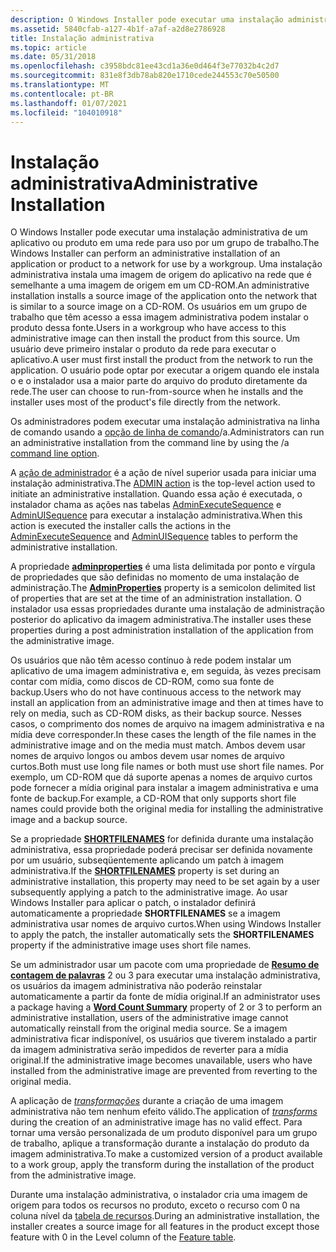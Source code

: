 ```yaml
---
description: O Windows Installer pode executar uma instalação administrativa de um aplicativo ou produto em uma rede para uso por um grupo de trabalho.
ms.assetid: 5840cfab-a127-4b1f-a7af-a2d8e2786928
title: Instalação administrativa
ms.topic: article
ms.date: 05/31/2018
ms.openlocfilehash: c3958bdc81ee43cd1a36e0d464f3e77032b4c2d7
ms.sourcegitcommit: 831e8f3db78ab820e1710cede244553c70e50500
ms.translationtype: MT
ms.contentlocale: pt-BR
ms.lasthandoff: 01/07/2021
ms.locfileid: "104010918"
---
```

# <a name="administrative-installation"></a><span data-ttu-id="4adf7-103">Instalação administrativa</span><span class="sxs-lookup"><span data-stu-id="4adf7-103">Administrative Installation</span></span>

<span data-ttu-id="4adf7-104">O Windows Installer pode executar uma instalação administrativa de um aplicativo ou produto em uma rede para uso por um grupo de trabalho.</span><span class="sxs-lookup"><span data-stu-id="4adf7-104">The Windows Installer can perform an administrative installation of an application or product to a network for use by a workgroup.</span></span> <span data-ttu-id="4adf7-105">Uma instalação administrativa instala uma imagem de origem do aplicativo na rede que é semelhante a uma imagem de origem em um CD-ROM.</span><span class="sxs-lookup"><span data-stu-id="4adf7-105">An administrative installation installs a source image of the application onto the network that is similar to a source image on a CD-ROM.</span></span> <span data-ttu-id="4adf7-106">Os usuários em um grupo de trabalho que têm acesso a essa imagem administrativa podem instalar o produto dessa fonte.</span><span class="sxs-lookup"><span data-stu-id="4adf7-106">Users in a workgroup who have access to this administrative image can then install the product from this source.</span></span> <span data-ttu-id="4adf7-107">Um usuário deve primeiro instalar o produto da rede para executar o aplicativo.</span><span class="sxs-lookup"><span data-stu-id="4adf7-107">A user must first install the product from the network to run the application.</span></span> <span data-ttu-id="4adf7-108">O usuário pode optar por executar a origem quando ele instala o e o instalador usa a maior parte do arquivo do produto diretamente da rede.</span><span class="sxs-lookup"><span data-stu-id="4adf7-108">The user can choose to run-from-source when he installs and the installer uses most of the product's file directly from the network.</span></span>

<span data-ttu-id="4adf7-109">Os administradores podem executar uma instalação administrativa na linha de comando usando a [opção de linha de comando](command-line-options.md)/a.</span><span class="sxs-lookup"><span data-stu-id="4adf7-109">Administrators can run an administrative installation from the command line by using the /a [command line option](command-line-options.md).</span></span>

<span data-ttu-id="4adf7-110">A [ação de administrador](admin-action.md) é a ação de nível superior usada para iniciar uma instalação administrativa.</span><span class="sxs-lookup"><span data-stu-id="4adf7-110">The [ADMIN action](admin-action.md) is the top-level action used to initiate an administrative installation.</span></span> <span data-ttu-id="4adf7-111">Quando essa ação é executada, o instalador chama as ações nas tabelas [AdminExecuteSequence](adminexecutesequence-table.md) e [AdminUISequence](adminuisequence-table.md) para executar a instalação administrativa.</span><span class="sxs-lookup"><span data-stu-id="4adf7-111">When this action is executed the installer calls the actions in the [AdminExecuteSequence](adminexecutesequence-table.md) and [AdminUISequence](adminuisequence-table.md) tables to perform the administrative installation.</span></span>

<span data-ttu-id="4adf7-112">A propriedade [**adminproperties**](adminproperties.md) é uma lista delimitada por ponto e vírgula de propriedades que são definidas no momento de uma instalação de administração.</span><span class="sxs-lookup"><span data-stu-id="4adf7-112">The [**AdminProperties**](adminproperties.md) property is a semicolon delimited list of properties that are set at the time of an administration installation.</span></span> <span data-ttu-id="4adf7-113">O instalador usa essas propriedades durante uma instalação de administração posterior do aplicativo da imagem administrativa.</span><span class="sxs-lookup"><span data-stu-id="4adf7-113">The installer uses these properties during a post administration installation of the application from the administrative image.</span></span>

<span data-ttu-id="4adf7-114">Os usuários que não têm acesso contínuo à rede podem instalar um aplicativo de uma imagem administrativa e, em seguida, às vezes precisam contar com mídia, como discos de CD-ROM, como sua fonte de backup.</span><span class="sxs-lookup"><span data-stu-id="4adf7-114">Users who do not have continuous access to the network may install an application from an administrative image and then at times have to rely on media, such as CD-ROM disks, as their backup source.</span></span> <span data-ttu-id="4adf7-115">Nesses casos, o comprimento dos nomes de arquivo na imagem administrativa e na mídia deve corresponder.</span><span class="sxs-lookup"><span data-stu-id="4adf7-115">In these cases the length of the file names in the administrative image and on the media must match.</span></span> <span data-ttu-id="4adf7-116">Ambos devem usar nomes de arquivo longos ou ambos devem usar nomes de arquivo curtos.</span><span class="sxs-lookup"><span data-stu-id="4adf7-116">Both must use long file names or both must use short file names.</span></span> <span data-ttu-id="4adf7-117">Por exemplo, um CD-ROM que dá suporte apenas a nomes de arquivo curtos pode fornecer a mídia original para instalar a imagem administrativa e uma fonte de backup.</span><span class="sxs-lookup"><span data-stu-id="4adf7-117">For example, a CD-ROM that only supports short file names could provide both the original media for installing the administrative image and a backup source.</span></span>

<span data-ttu-id="4adf7-118">Se a propriedade [**SHORTFILENAMES**](shortfilenames.md) for definida durante uma instalação administrativa, essa propriedade poderá precisar ser definida novamente por um usuário, subseqüentemente aplicando um patch à imagem administrativa.</span><span class="sxs-lookup"><span data-stu-id="4adf7-118">If the [**SHORTFILENAMES**](shortfilenames.md) property is set during an administrative installation, this property may need to be set again by a user subsequently applying a patch to the administrative image.</span></span> <span data-ttu-id="4adf7-119">Ao usar Windows Installer para aplicar o patch, o instalador definirá automaticamente a propriedade **SHORTFILENAMES** se a imagem administrativa usar nomes de arquivo curtos.</span><span class="sxs-lookup"><span data-stu-id="4adf7-119">When using Windows Installer to apply the patch, the installer automatically sets the **SHORTFILENAMES** property if the administrative image uses short file names.</span></span>

<span data-ttu-id="4adf7-120">Se um administrador usar um pacote com uma propriedade de [**Resumo de contagem de palavras**](word-count-summary.md) 2 ou 3 para executar uma instalação administrativa, os usuários da imagem administrativa não poderão reinstalar automaticamente a partir da fonte de mídia original.</span><span class="sxs-lookup"><span data-stu-id="4adf7-120">If an administrator uses a package having a [**Word Count Summary**](word-count-summary.md) property of 2 or 3 to perform an administrative installation, users of the administrative image cannot automatically reinstall from the original media source.</span></span> <span data-ttu-id="4adf7-121">Se a imagem administrativa ficar indisponível, os usuários que tiverem instalado a partir da imagem administrativa serão impedidos de reverter para a mídia original.</span><span class="sxs-lookup"><span data-stu-id="4adf7-121">If the administrative image becomes unavailable, users who have installed from the administrative image are prevented from reverting to the original media.</span></span>

<span data-ttu-id="4adf7-122">A aplicação de [*transformações*](t-gly.md) durante a criação de uma imagem administrativa não tem nenhum efeito válido.</span><span class="sxs-lookup"><span data-stu-id="4adf7-122">The application of [*transforms*](t-gly.md) during the creation of an administrative image has no valid effect.</span></span> <span data-ttu-id="4adf7-123">Para tornar uma versão personalizada de um produto disponível para um grupo de trabalho, aplique a transformação durante a instalação do produto da imagem administrativa.</span><span class="sxs-lookup"><span data-stu-id="4adf7-123">To make a customized version of a product available to a work group, apply the transform during the installation of the product from the administrative image.</span></span>

<span data-ttu-id="4adf7-124">Durante uma instalação administrativa, o instalador cria uma imagem de origem para todos os recursos no produto, exceto o recurso com 0 na coluna nível da [tabela de recursos](feature-table.md).</span><span class="sxs-lookup"><span data-stu-id="4adf7-124">During an administrative installation, the installer creates a source image for all features in the product except those feature with 0 in the Level column of the [Feature table](feature-table.md).</span></span>

 

 



